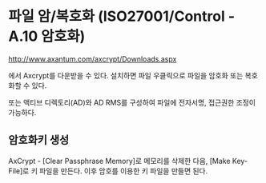 # 파일 암/복호화 (ISO27001/Control - A.10 암호화)

http://www.axantum.com/axcrypt/Downloads.aspx

에서 Axcrypt를 다운받을 수 있다. 설치하면 파일 우클릭으로 파일을 암호화 또는 복호화할 수 있다.

또는 액티브 디렉토리(AD)와 AD RMS를 구성하여 파일에 전자서명, 접근권한 조정이 가능하다.

## 암호화키 생성

AxCrypt - [Clear Passphrase Memory]로 메모리를 삭제한 다음, [Make Key-File]로 키 파일을 만든다. 이후 암호를 이용한 키 파일을 만들면 된다.
